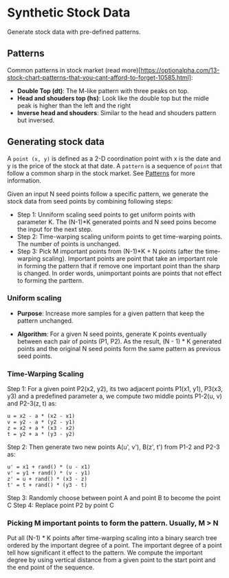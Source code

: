 # Synthetic Stock Data
Generate stock data with pre-defined patterns.

## Patterns
Common patterns in stock market (read more)[https://optionalpha.com/13-stock-chart-patterns-that-you-cant-afford-to-forget-10585.html]:

* **Double Top (dt)**: The M-like pattern with three peaks on top.
* **Head and shouders top (hs)**: Look like the double top but the midle peak is higher than the left and the right
* **Inverse head and shouders**: Similar to the head and shouders pattern but inversed.


## Generating stock data
A `point (x, y)` is defined as a 2-D coordination point with x is the date and y is the price of the stock at that date.
A `pattern` is a sequence of `point` that follow a common sharp in the stock market. See [Patterns](#patterns) for more information.

Given an input N seed points follow a specific pattern, we generate the stock data from seed points by combining following steps:
* Step 1: Unniform scaling seed points to get uniform points with parameter K. The (N-1)*K generated points and N seed poins become the input for the next step.
* Step 2: Time-warping scaling uniform points to get time-warping points. The number of points is unchanged.
* Step 3: Pick M important points from (N-1)*K + N points (after the time-warping scaling). Important points are point that take an important role in forming the pattern that if remove one important point than the sharp is changed. In order words, unimportant points are points that not effect to forming the parttern.

### Uniform scaling
* **Purpose**: Increase more samples for a given pattern that keep the pattern unchanged.

* **Algorithm**: For a given N seed points, generate K points eventually between each pair of points (P1, P2). As the result, (N - 1) * K generated points and the original N seed points form the same pattern as previous seed points.

### Time-Warping Scaling
Step 1: For a given point P2(x2, y2), its two adjacent points P1(x1, y1), P3(x3, y3) and a predefined parameter a, we compute two middle points P1-2(u, v) and P2-3(z, t) as:

```
u = x2 - a * (x2 - x1)
v = y2 - a * (y2 - y1)
z = x2 + a * (x3 - x2)
t = y2 + a * (y3 - y2)
```

Step 2: Then generate two new points A(u', v'), B(z', t') from P1-2 and P2-3 as:

```
u' = x1 + rand() * (u - x1)
v' = y1 + rand() * (v - y1)
z' = u + rand() * (x3 - z)
t' = t + rand() * (y3 - t)
```

Step 3: Randomly choose between point A and point B to become the point C
Step 4: Replace point P2 by point C

### Picking M important points to form the pattern. Usually, M > N

Put all (N-1) * K points after time-warping scaling into a binary search tree ordered by the important degree of a point. The important degree of a point tell how significant it effect to the pattern. We compute the important degree by using vertical distance from a given point to the start point and the end point of the sequence.

